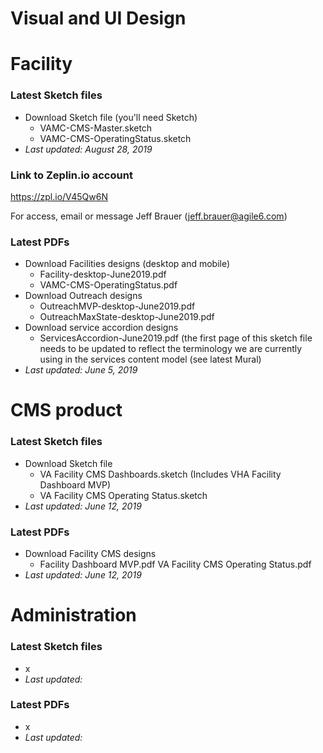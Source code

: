 # Visual and UI Design

# Facility

### Latest Sketch files
* Download Sketch file (you'll need Sketch)
  * VAMC-CMS-Master.sketch
  * VAMC-CMS-OperatingStatus.sketch
* _Last updated: August 28, 2019_

### Link to Zeplin.io account
https://zpl.io/V45Qw6N

For access, email or message Jeff Brauer (jeff.brauer@agile6.com) 

### Latest PDFs
* Download Facilities designs (desktop and mobile)
  * Facility-desktop-June2019.pdf
  * VAMC-CMS-OperatingStatus.pdf
* Download Outreach designs 
  * OutreachMVP-desktop-June2019.pdf
  * OutreachMaxState-desktop-June2019.pdf
* Download service accordion designs
  * ServicesAccordion-June2019.pdf (the first page of this sketch file needs to be updated to reflect the terminology we are currently using in the services content model (see latest Mural)
* _Last updated: June 5, 2019_


# CMS product

### Latest Sketch files
* Download Sketch file
  * VA Facility CMS Dashboards.sketch (Includes VHA Facility Dashboard MVP)
  * VA Facility CMS Operating Status.sketch
* _Last updated: June 12, 2019_

### Latest PDFs
* Download Facility CMS designs 
  * Facility Dashboard MVP.pdf
VA Facility CMS Operating Status.pdf
* _Last updated: June 12, 2019_

# Administration
### Latest Sketch files
* x
* _Last updated:_

### Latest PDFs
* x
* _Last updated:_
